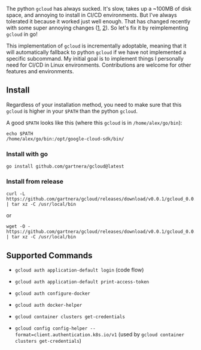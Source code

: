 The python `gcloud` has always sucked. It's slow, takes up a ~100MB of disk space, and annoying to install in CI/CD environments. But I've always tolerated it because it worked just well enough. That has changed recently with some super annoying changes ([1](https://issuetracker.google.com/issues/224754679), [2](https://cloud.google.com/blog/products/containers-kubernetes/kubectl-auth-changes-in-gke)). So let's fix it by reimplementing `gcloud` in go!

This implementation of `gcloud` is incrementally adoptable, meaning that it will automatically fallback to python `gcloud` if we have not implemented a specific subcommand. My initial goal is to implement things I personally need for CI/CD in Linux environments. Contributions are welcome for other features and environments.

## Install

Regardless of your installation method, you need to make sure that this `gcloud` is higher in your `$PATH` than the python `gcloud`.

A good `$PATH` looks like this (where this `gcloud` is in `/home/alex/go/bin`):

```
echo $PATH
/home/alex/go/bin:/opt/google-cloud-sdk/bin/
```

### Install with go

```
go install github.com/gartnera/gcloud@latest
```

### Install from release

```
curl -L https://github.com/gartnera/gcloud/releases/download/v0.0.1/gcloud_0.0.1_linux_amd64.tar.gz | tar xz -C /usr/local/bin
```

or

```
wget -O - https://github.com/gartnera/gcloud/releases/download/v0.0.1/gcloud_0.0.1_linux_amd64.tar.gz | tar xz -C /usr/local/bin
```

## Supported Commands

- `gcloud auth application-default login` (code flow)
- `gcloud auth application-default print-access-token`
- `gcloud auth configure-docker`
- `gcloud auth docker-helper`

- `gcloud container clusters get-credentials`
- `gcloud config config-helper --format=client.authentication.k8s.io/v1` (used by `gcloud container clusters get-credentials`)
